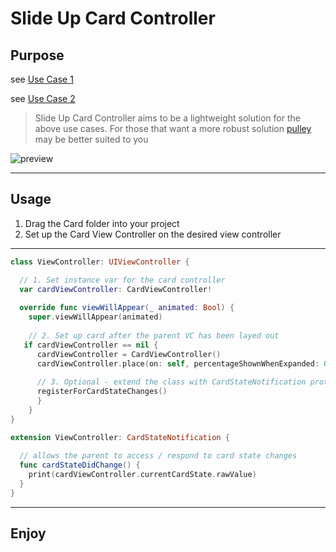 # Slide Up Card Controller
## Purpose
see [Use Case 1](https://stackoverflow.com/questions/37967555/how-can-i-mimic-the-bottom-sheet-from-the-maps-app)

see [Use Case 2](https://www.raywenderlich.com/221-recreating-the-apple-music-now-playing-transition)

> Slide Up Card Controller aims to be a lightweight solution for the above use cases. For those that want a more robust solution [pulley](https://cocoapods.org/pods/Pulley) may be better suited to you

![preview](https://user-images.githubusercontent.com/6512820/48295644-aad63000-e4d9-11e8-8a86-7d8b1a1491ef.gif)

----
## Usage
1. Drag the Card folder into your project
2. Set up the Card View Controller on the desired view controller

----


```swift
class ViewController: UIViewController {

  // 1. Set instance var for the card controller
  var cardViewController: CardViewController!
  
  override func viewWillAppear(_ animated: Bool) {
    super.viewWillAppear(animated)
    
    // 2. Set up card after the parent VC has been layed out
   if cardViewController == nil {
      cardViewController = CardViewController()
      cardViewController.place(on: self, percentageShownWhenExpanded: 0.7)
      
      // 3. Optional - extend the class with CardStateNotification protocol
      registerForCardStateChanges()
      }
    }
}

extension ViewController: CardStateNotification {
  
  // allows the parent to access / respond to card state changes
  func cardStateDidChange() {
    print(cardViewController.currentCardState.rawValue)
  }
}
```

----
## Enjoy

